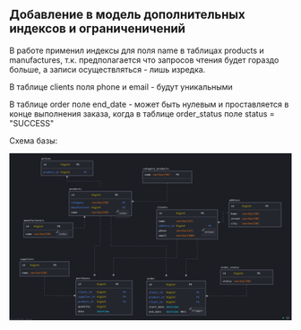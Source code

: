 ## Добавление в модель дополнительных индексов и ограниченичений

В работе применил индексы для поля name в таблицах products и manufactures, 
т.к. предполагается что запросов чтения будет гораздо больше, 
а записи осуществляться - лишь изредка. 

В таблице clients поля phone и email - будут уникальными 

В таблице order поле end_date - может быть нулевым и 
проставляется в конце выполнения заказа, когда 
в таблице order_status поле status = "SUCCESS"  

Схема базы:

![](../resources/schemaForHomework_2.png)